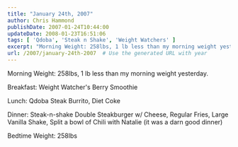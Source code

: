 ```yaml
---
title: "January 24th, 2007"
author: Chris Hammond
publishDate: 2007-01-24T10:44:00
updateDate: 2008-01-23T16:51:06
tags: [ 'Qdoba', 'Steak n Shake', 'Weight Watchers' ]
excerpt: "Morning Weight: 258lbs, 1 lb less than my morning weight yesterday. Breakfast: Weight Watcher&#39;s Berry SmoothieLunch: Qdoba Steak Burrito, Diet CokeDinner: Steak-n-shake Double Steakburger w/ Cheese, Regular Fries, Large Vanilla Shake, Split a bowl of Chili with Natalie (it was a darn good dinner)Bedtime Weight:..."
url: /2007/january-24th-2007  # Use the generated URL with year
---
```

<p>Morning Weight: 258lbs, 1 lb less than my morning weight yesterday. </p><p>Breakfast: Weight Watcher&#39;s Berry Smoothie</p><p>Lunch: Qdoba Steak Burrito, Diet Coke</p><p>Dinner: Steak-n-shake Double Steakburger w/ Cheese, Regular Fries, Large Vanilla Shake, Split a bowl of Chili with Natalie (it was a darn good dinner)</p><p>Bedtime Weight: 258lbs</p><img src="https://65lbs.com/aggbug.aspx?PostID=41" width="1" height="1">
